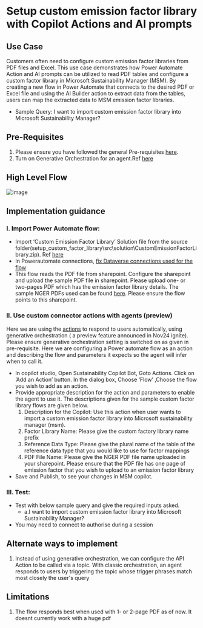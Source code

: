 # Setup custom emission factor library with Copilot Actions and AI prompts 
## Use Case
Customers often need to configure custom emission factor libraries from PDF files and Excel. This use case demonstrates how Power Automate Action and AI prompts can be utilized to read PDF tables and configure a custom factor library in Microsoft Sustainability Manager (MSM). By creating a new flow in Power Automate that connects to the desired PDF or Excel file and using the AI Builder action to extract data from the tables, users can map the extracted data to MSM emission factor libraries. 
- Sample Query: I want to import custom emission factor library into Microsoft Sustainability Manager?

## Pre-Requisites
1.	Please ensure you have followed the general Pre-requisites [here](https://github.com/MS-Sustainability-Resources/msm-copilot-extensions/blob/main/README.md#pre-requisite).
2.	Turn on Generative Orchestration for an agent.Ref [here](https://learn.microsoft.com/en-us/microsoft-copilot-studio/advanced-generative-actions#turn-on-generative-orchestration-for-an-agent)

## High Level Flow

![image](https://github.com/user-attachments/assets/4131271a-1c28-4002-92be-ed03cec8e633)

## Implementation guidance
### I.	Import Power Automate flow:
  - Import ‘Custom Emission Factor Library’ Solution file from the source folder(setup_custom_factor_library\src\solution\CustomEmissionFactorLibrary.zip). Ref [here](https://learn.microsoft.com/en-us/power-apps/maker/data-platform/import-update-export-solutions)
  - In Powerautomate connections, [fix Dataverse connections used for the flow](https://learn.microsoft.com/en-us/power-automate/add-manage-connections#update-a-connection)
  - This flow reads the PDF file from sharepoint. Configure the sharepoint and upload the sample PDF file in sharepoint. Please upload one- or two-pages PDF which has the emission factor library details. The sample NGER PDFs used can be found [here](https://github.com/MS-Sustainability-Resources/msm-copilot-extensions/tree/main/setup_custom_factor_library). Please ensure the flow points to this sharepoint.
### II.	Use custom connector actions with agents (preview)
Here we are using the [actions](https://learn.microsoft.com/en-us/microsoft-copilot-studio/advanced-plugin-actions#add-an-action) to respond to users automatically, using generative orchestration ( a preview feature announced in Nov24 ignite). Please ensure generative orchestration setting is switched on as given in pre-requisite.
Here we are configuring a Power automate flow as an action and describing the flow and  parameters it expects so the agent will infer when to call it.
  -	In copilot studio, Open Sustainability Copilot Bot, Goto Actions. Click on ‘Add an Action’ button. In the dialog box, Choose ‘Flow’ ,Choose the flow you wish to add as an action.
  -	Provide appropriate description for the action and parameters to enable the agent to use it.  The descriptions given for the sample custom factor library flows are given below.
    1.	Description for the Copilot: Use this action when user wants to import a custom emission factor library into Microsoft sustainability manager (msm).
   	2.	Factor Library Name: Please give the custom factory library name prefix
   	3.	Reference Data Type: Please give the plural name of the table of the reference data type that you would like to use for factor mappings
   	4.	PDF File Name: Please give the NGER PDF file name uploaded in your sharepoint. Please ensure that the PDF file has one page of emission factor that you wish to upload to an emission factor library
  - Save and Publish, to see your changes in MSM copilot.
### III.	Test:
-	Test with below sample query and give the required inputs asked.
    - a.I want to import custom emission factor library into Microsoft Sustainability Manager?
- You may need to connect to authorise during a session

## Alternate ways to implement
1.	Instead of using generative orchestration, we can configure the API Action to be called via a topic. With classic orchestration, an agent responds to users by triggering the topic whose trigger phrases match most closely the user's query

## Limitations
1.	The flow responds best when used with 1- or 2-page PDF as of now. It doesnt currently work with a huge pdf

